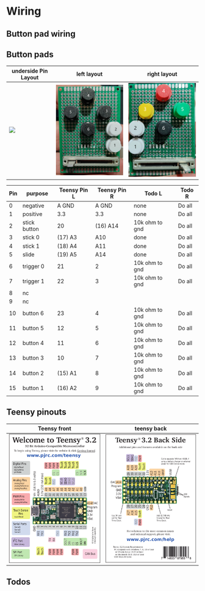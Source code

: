 # Wiring 

## Button pad wiring

## Button pads

| underside Pin Layout |  left layout | right layout |
| - | - | - |
| <img src="images/pad_pins.png" width="300"> | <img src="images/pad_left.png" width="300"> | <img src="images/pad_right.png" width="300"> |


| Pin | purpose     | Teensy Pin L  | Teensy Pin R | Todo L | Todo R |
|-|-|-|-|-|-|
| 0 | negative      | A GND         | A GND     | none | Do all |
| 1 | positive      | 3.3           | 3.3       | none | Do all |
| 2 | stick button  | 20            | (16) A14  | 10k ohm to gnd | Do all |
| 3 | stick 0       | (17) A3       | A10       | done | Do all |
| 4 | stick 1       | (18) A4       | A11       | done | Do all |
| 5 | slide         | (19) A5       | A14       | done | Do all |
| 6 | trigger 0     | 21            | 2         | 10k ohm to gnd | Do all |
| 7 | trigger 1     | 22            | 3         | 10k ohm to gnd | Do all |
| 8 | nc | | |
| 9 | nc | | |
| 10 | button 6     | 23            | 4         | 10k ohm to gnd | Do all |
| 11 | button 5     | 12            | 5         | 10k ohm to gnd | Do all |
| 12 | button 4     | 11            | 6         | 10k ohm to gnd | Do all |
| 13 | button 3     | 10            | 7         | 10k ohm to gnd | Do all |
| 14 | button 2     | (15) A1       | 8         | 10k ohm to gnd | Do all |
| 15 | button 1     | (16) A2       | 9         | 10k ohm to gnd | Do all |


## Teensy pinouts

|Teensy front|teensy back|
|-|-|
|![teensya](images/teensy32_card7a_rev3.png) | ![teensyb](images/teensy32_card7b_rev3.png) |
## Todos

